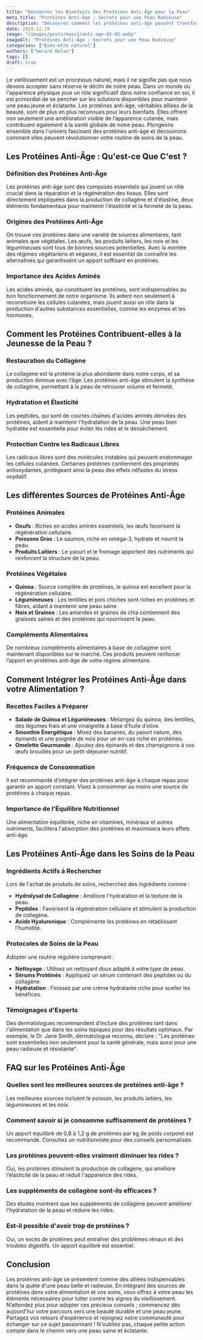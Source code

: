 ```yaml
---
title: "Découvrez les Bienfaits des Protéines Anti-Âge pour la Peau"
meta_title: "Protéines Anti-Âge : Secrets pour une Peau Radieuse"
description: "Découvrez comment les protéines anti-âge peuvent transformer votre routine de soins de la peau et combattre les signes du vieillissement."
date: 2024-12-19
image: "/images/posts/mass1/anti-age-02-02.webp"
imageAlt: "Protéines Anti-Âge : Secrets pour une Peau Radieuse"
categories: ["Bien-etre naturel"]
authors: ["Gerard Delao"]
tags: []
draft: true
---
```


Le vieillissement est un processus naturel, mais il ne signifie pas que nous devons accepter sans réserve le déclin de notre peau. Dans un monde où l'apparence physique joue un rôle significatif dans notre confiance en soi, il est primordial de se pencher sur les solutions disponibles pour maintenir une peau jeune et éclatante. Les protéines anti-âge, véritables alliées de la beauté, sont de plus en plus reconnues pour leurs bienfaits. Elles offrent non seulement une amélioration visible de l’apparence cutanée, mais contribuent également à la santé globale de notre peau. Plongeons ensemble dans l'univers fascinant des protéines anti-âge et découvrons comment elles peuvent révolutionner votre routine de soins de la peau.

## Les Protéines Anti-Âge : Qu'est-ce Que C'est ?

### Définition des Protéines Anti-Âge
Les protéines anti-âge sont des composés essentiels qui jouent un rôle crucial dans la réparation et la régénération des tissus. Elles sont directement impliquées dans la production de collagène et d'élastine, deux éléments fondamentaux pour maintenir l'élasticité et la fermeté de la peau.

### Origines des Protéines Anti-Âge
On trouve ces protéines dans une variété de sources alimentares, tant animales que végétales. Les œufs, les produits laitiers, les noix et les légumineuses sont tous de bonnes sources potentielles. Avec la montée des régimes végétariens et véganes, il est essentiel de connaître les alternatives qui garantissent un apport suffisant en protéines.

### Importance des Acides Aminés
Les acides aminés, qui constituent les protéines, sont indispensables au bon fonctionnement de notre organisme. Ils aident non seulement à reconstruire les cellules cutanées, mais jouent aussi un rôle dans la production d'autres substances essentielles, comme les enzymes et les hormones.

## Comment les Protéines Contribuent-elles à la Jeunesse de la Peau ?

### Restauration du Collagène
Le collagène est la protéine la plus abondante dans notre corps, et sa production diminue avec l’âge. Les protéines anti-âge stimulent la synthèse de collagène, permettant à la peau de retrouver volume et fermeté.

### Hydratation et Élasticité
Les peptides, qui sont de courtes chaînes d'acides aminés dérivées des protéines, aident à maintenir l'hydratation de la peau. Une peau bien hydratée est essentielle pour éviter les rides et le dessèchement.

### Protection Contre les Radicaux Libres
Les radicaux libres sont des molécules instables qui peuvent endommager les cellules cutanées. Certaines protéines contiennent des propriétés antioxydantes, protégeant ainsi la peau des effets néfastes du stress oxydatif.

## Les différentes Sources de Protéines Anti-Âge

### Protéines Animales
- **Oeufs** : Riches en acides aminés essentiels, les œufs favorisent la régénération cellulaire.
- **Poissons Gras** : Le saumon, riche en oméga-3, hydrate et nourrit la peau.
- **Produits Laitiers** : Le yaourt et le fromage apportent des nutriments qui renforcent la structure de la peau.

### Protéines Végétales
- **Quinoa** : Source complète de protéines, le quinoa est excellent pour la régénération cellulaire.
- **Légumineuses** : Les lentilles et pois chiches sont riches en protéines et fibres, aidant à maintenir une peau saine.
- **Noix et Graines** : Les amandes et graines de chia contiennent des graisses saines et des protéines qui nourrissent la peau.

### Compléments Alimentaires
De nombreux compléments alimentaires à base de collagène sont maintenant disponibles sur le marché. Ces produits peuvent renforcer l’apport en protéines anti-âge de votre régime alimentaire.

## Comment Intégrer les Protéines Anti-Âge dans votre Alimentation ?

### Recettes Faciles à Préparer
- **Salade de Quinoa et Légumineuses** : Mélangez du quinoa, des lentilles, des légumes frais et une vinaigrette à base d’huile d’olive.
- **Smoothie Énergétique** : Mixez des bananes, du yaourt nature, des épinards et une poignée de noix pour un en-cas riche en protéines.
- **Omelette Gourmande** : Ajoutez des épinards et des champignons à vos œufs brouillés pour un petit-déjeuner nutritif.

### Fréquence de Consommation
Il est recommandé d’intégrer des protéines anti-âge à chaque repas pour garantir un apport constant. Visez à consommer au moins une source de protéines à chaque repas.

### Importance de l'Équilibre Nutritionnel
Une alimentation équilibrée, riche en vitamines, minéraux et autres nutriments, facilitera l'absorption des protéines et maximisera leurs effets anti-âge. 

## Les Protéines Anti-Âge dans les Soins de la Peau

### Ingrédients Actifs à Rechercher
Lors de l'achat de produits de soins, recherchez des ingrédients comme :
- **Hydrolysat de Collagène** : Améliore l'hydratation et la texture de la peau.
- **Peptides** : Favorisent la régénération cellulaire et stimulent la production de collagène.
- **Acide Hyaluronique** : Complémente les protéines en rétablissant l'humidité.

### Protocoles de Soins de la Peau
Adopter une routine régulière comprenant :
- **Nettoyage** : Utilisez un nettoyant doux adapté à votre type de peau.
- **Sérums Protéinés** : Appliquez un sérum contenant des peptides ou du collagène.
- **Hydratation** : Finissez par une crème hydratante riche pour sceller les bénéfices.

### Témoignages d'Experts
Des dermatologues recommandent d’inclure des protéines tant dans l'alimentation que dans les soins topiques pour des résultats optimaux. Par exemple, le Dr. Jane Smith, dermatologue reconnu, déclare : "Les protéines sont essentielles non seulement pour la santé générale, mais aussi pour une peau radieuse et résistante".

## FAQ sur les Protéines Anti-Âge

### Quelles sont les meilleures sources de protéines anti-âge ?
Les meilleures sources incluent le poisson, les produits laitiers, les légumineuses et les noix.

### Comment savoir si je consomme suffisamment de protéines ?
Un apport équilibré de 0,8 à 1,2 g de protéines par kg de poids corporel est recommandé. Consultez un nutritionniste pour des conseils personnalisés.

### Les protéines peuvent-elles vraiment diminuer les rides ?
Oui, les protéines stimulent la production de collagène, qui améliore l’élasticité de la peau et réduit l'apparence des rides.

### Les suppléments de collagène sont-ils efficaces ?
Des études montrent que les suppléments de collagène peuvent améliorer l'hydratation de la peau et réduire les rides.

### Est-il possible d'avoir trop de protéines ?
Oui, un excès de protéines peut entraîner des problèmes rénaux et des troubles digestifs. Un apport équilibré est essentiel.

## Conclusion

Les protéines anti-âge se présentent comme des alliées indispensables dans la quête d'une peau belle et radieuse. En intégrant des sources de protéines dans votre alimentation et vos soins, vous offrez à votre peau les éléments nécessaires pour lutter contre les signes du vieillissement. N’attendez plus pour adopter ces précieux conseils ; commencez dès aujourd'hui votre parcours vers une beauté durable et une peau jeune. Partagez vos retours d'expérience et rejoignez notre communauté pour échanger sur ce sujet passionnant ! N'oubliez pas, chaque petite action compte dans le chemin vers une peau saine et éclatante.

